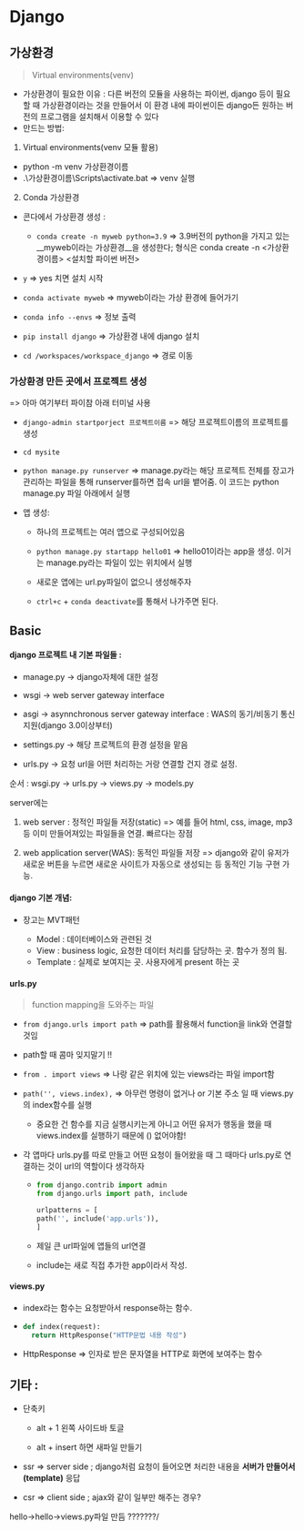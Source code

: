 # Django

## 가상환경

> Virtual environments(venv)

- 가상환경이 필요한 이유 : 다른 버전의 모듈을 사용하는 파이썬, django 등이 필요할 때 가상환경이라는 것을 만들어서 이 환경 내에 파이썬이든 django든 원하는 버전의 프로그램을 설치해서 이용할 수 있다
- 만드는 방법:

1. Virtual environments(venv 모듈 활용)

- python -m venv 가상환경이름
- .\가상환경이름\Scripts\activate.bat => venv 실행

2. Conda 가상환경

- 콘다에서 가상환경 생성 :
  - `conda create -n myweb python=3.9` => 3.9버전의 python을 가지고 있는 __myweb이라는 가상환경__을 생성한다; 형식은 conda create -n <가상환경이름> <설치할 파이썬 버전>


- `y` => yes 치면 설치 시작
- `conda activate myweb` => myweb이라는 가상 환경에 들어가기
- `conda info --envs` => 정보 출력
- `pip install django` => 가상환경 내에 django 설치
- `cd /workspaces/workspace_django` => 경로 이동



### 가상환경 만든 곳에서 프로젝트 생성

=> 아마 여기부터 파이참 아래 터미널 사용

- `django-admin startporject 프로젝트이름` => 해당 프로젝트이름의 프로젝트를 생성
- `cd mysite`
- `python manage.py runserver` => manage.py라는 해당 프로젝트 전체를 장고가 관리하는 파일을 통해 runserver를하면 접속 url을 뱉어줌. 이 코드는 python manage.py 파일 아래에서 실행



- 앱 생성:

  - 하나의 프로젝트는 여러 앱으로 구성되어있음
  - `python manage.py startapp hello01` => hello01이라는 app을 생성. 이거는 manage.py라는 파일이 있는 위치에서 실행

  - 새로운 앱에는 url.py파일이 없으니 생성해주자

  

  - `ctrl+c` + `conda deactivate`를 통해서 나가주면 된다.

  



## Basic

#### django 프로젝트 내 기본 파일들 :

- manage.py -> django자체에 대한 설정

- wsgi -> web server gateway interface

- asgi -> asynnchronous server gateway interface : WAS의 동기/비동기 통신 지원(django 3.0이상부터)

- settings.py -> 해당 프로젝트의 환경 설정을 맡음

- urls.py -> 요청 url을 어떤 처리하는 거랑 연결할 건지 경로 설정.

순서 : wsgi.py -> urls.py -> views.py -> models.py 



server에는

1. web server : 정적인 파일들 저장(static) => 예를 들어 html, css, image, mp3 등 이미 만들어져있는 파일들을 연결. 빠르다는 장점

2. web application server(WAS): 동적인 파일들 저장 => django와 같이 유저가 새로운 버튼을 누르면 새로운 사이트가 자동으로 생성되는 등 동적인 기능 구현 가능. 



#### django 기본 개념:

- 장고는 MVT패턴

  - Model : 데이터베이스와 관련된 것
  - View : business logic, 요청한 데이터 처리를 담당하는 곳. 함수가 정의 됨.
  - Template : 실제로 보여지는 곳. 사용자에게 present 하는 곳

  

#### urls.py

> function mapping을 도와주는 파일

- `from django.urls import path` => path를 활용해서 function을 link와 연결할 것임

- path할 때 콤마 잊지말기 !!

- `from . import views` => 나랑 같은 위치에 있는 views라는 파일 import함

- `path('', views.index),` => 아무런 명령이 없거나 or 기본 주소 일 때 views.py의 index함수를 실행
  - 중요한 건 함수를 지금 실행시키는게 아니고 어떤 유저가 행동을 했을 때 views.index를 실행하기 때문에 () 없어야함!
  
- 각 앱마다 urls.py를 따로 만들고 어떤 요청이 들어왔을 때 그 때마다 urls.py로 연결하는 것이 url의 역할이다 생각하자

  - ```python
    from django.contrib import admin
    from django.urls import path, include
    
    urlpatterns = [
    path('', include('app.urls')),
    ]
    ```

  - 제일 큰 url파일에 앱들의 url연결

  - include는 새로 직접 추가한 app이라서 작성.

  

#### views.py

- index라는 함수는 요청받아서 response하는 함수.

- ```python
  def index(request):
  	return HttpResponse("HTTP문법 내용 작성")
  ```

- HttpResponse => 인자로 받은 문자열을 HTTP로 화면에 보여주는 함수



## 기타 :

- 단축키 

  - alt + 1 왼쪽 사이드바 토글

  - alt + insert 하면 새파일 만들기

- ssr => server side ; django처럼 요청이 들어오면 처리한 내용을 __서버가 만들어서(template)__ 응답
- csr => client side ; ajax와 같이 일부만 해주는 경우?

hello->hello->views.py파일 만듬 ???????/



